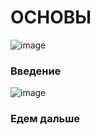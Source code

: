 # ОСНОВЫ
![image](https://github.com/pSKYq/modsen/assets/92396566/a230e1d3-f1b2-4fa8-add9-3c9824212dd8)
### Введение
![image](https://github.com/pSKYq/modsen/assets/92396566/7b355c35-6e07-460c-86e2-a2ed1e81fdfe)
### Едем дальше
